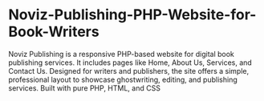 # Noviz-Publishing-PHP-Website-for-Book-Writers
Noviz Publishing is a responsive PHP-based website for digital book publishing services. It includes pages like Home, About Us, Services, and Contact Us. Designed for writers and publishers, the site offers a simple, professional layout to showcase ghostwriting, editing, and publishing services. Built with pure PHP, HTML, and CSS 
